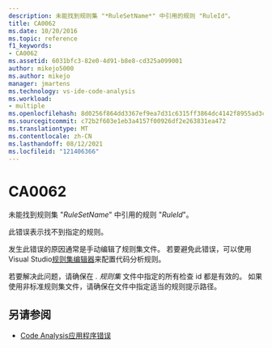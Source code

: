 ```yaml
---
description: 未能找到规则集 "*RuleSetName*" 中引用的规则 "RuleId"。
title: CA0062
ms.date: 10/20/2016
ms.topic: reference
f1_keywords:
- CA0062
ms.assetid: 6031bfc3-82e0-4d91-b8e8-cd325a099001
author: mikejo5000
ms.author: mikejo
manager: jmartens
ms.technology: vs-ide-code-analysis
ms.workload:
- multiple
ms.openlocfilehash: 8d0256f864dd3367ef9ea7d31c6315ff3864dc4142f8955ad3ceea7335c8031e
ms.sourcegitcommit: c72b2f603e1eb3a4157f00926df2e263831ea472
ms.translationtype: MT
ms.contentlocale: zh-CN
ms.lasthandoff: 08/12/2021
ms.locfileid: "121406366"
---
```

# <a name="ca0062"></a>CA0062

未能找到规则集 "*RuleSetName*" 中引用的规则 "*RuleId*"。

此错误表示找不到指定的规则。

发生此错误的原因通常是手动编辑了规则集文件。 若要避免此错误，可以使用 Visual Studio[规则集编辑器](../code-quality/working-in-the-code-analysis-rule-set-editor.md)来配置代码分析规则。

若要解决此问题，请确保在 *. 规则集* 文件中指定的所有检查 id 都是有效的。 如果使用非标准规则集文件，请确保在文件中指定适当的规则提示路径。

## <a name="see-also"></a>另请参阅

- [Code Analysis应用程序错误](../code-quality/code-analysis-application-errors.md)
